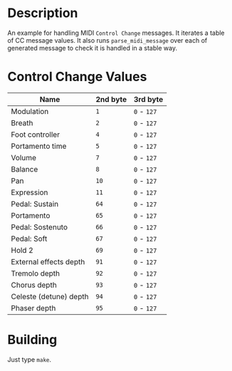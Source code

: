 # Description

An example for handling MIDI `Control Change` messages.
It iterates a table of CC message values.
It also runs `parse_midi_message` over each of generated message to check it is handled in a stable way.

# Control Change Values

| Name                   | 2nd byte | 3rd byte    |
| ---------------------- | -------- | ----------- |
| Modulation             | `1`      | `0` - `127` |
| Breath                 | `2`      | `0` - `127` |
| Foot controller        | `4`      | `0` - `127` |
| Portamento time        | `5`      | `0` - `127` |
| Volume                 | `7`      | `0` - `127` |
| Balance                | `8`      | `0` - `127` |
| Pan                    | `10`     | `0` - `127` |
| Expression             | `11`     | `0` - `127` |
| Pedal: Sustain         | `64`     | `0` - `127` |
| Portamento             | `65`     | `0` - `127` |
| Pedal: Sostenuto       | `66`     | `0` - `127` |
| Pedal: Soft            | `67`     | `0` - `127` |
| Hold 2                 | `69`     | `0` - `127` |
| External effects depth | `91`     | `0` - `127` |
| Tremolo depth          | `92`     | `0` - `127` |
| Chorus depth           | `93`     | `0` - `127` |
| Celeste (detune) depth | `94`     | `0` - `127` |
| Phaser depth           | `95`     | `0` - `127` |

# Building

Just type `make`.
